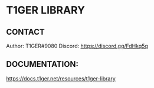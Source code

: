 # T1GER LIBRARY

## CONTACT
Author: T1GER#9080
Discord: https://discord.gg/FdHkq5q

## DOCUMENTATION:
https://docs.t1ger.net/resources/t1ger-library
